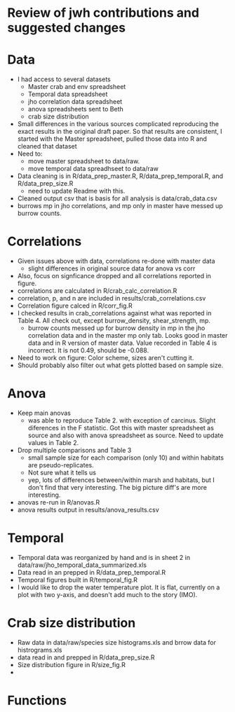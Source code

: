 # Review of jwh contributions and suggested changes

# Data
- I had access to several datasets
  - Master crab and env spreadsheet
  - Temporal data spreadsheet
  - jho correlation data spreadsheet
  - anova spreadsheets sent to Beth
  - crab size distribution
- Small differences in the various sources complicated reproducing the exact
results in the original draft paper.  So that results are consistent, I started 
with the Master spreadsheet, pulled those data into R and cleaned that dataset
- Need to:
  - move master spreadsheet to data/raw.  
  - move temporal data spreadhseet to data/raw
- Data cleaning is in R/data_prep_master.R, R/data_prep_temporal.R, and R/data_prep_size.R
  - need to update Readme with this.
- Cleaned output csv that is basis for all analysis is data/crab_data.csv
- burrows mp in jho correlations, and mp only in master have messed up burrow 
counts.  

# Correlations

- Given issues above with data, correlations re-done with master data
  - slight differences in original source data for anova vs corr
- Also, focus on signficance dropped and all correlations reported in figure.
- correlations are calculated in R/crab_calc_correlation.R
- correlation, p, and n are included in results/crab_correlations.csv
- Correlation figure calced in R/corr_fig.R
- I checked results in crab_correlations against what was reported in Table 4. 
All check out, except burrow_density, shear_strength, mp. 
  - burrow counts messed up for burrow density in mp in the jho correlation data 
  and in the master mp only tab.  Looks good in master data and in R version of 
  master data.  Value recorded in Table 4 is incorrect.  It is not 0.49, should 
  be -0.088.
- Need to work on figure:  Color scheme, sizes aren't cutting it.
- Should probably also filter out what gets plotted based on sample size.  

# Anova

- Keep main anovas
  - was able to reproduce Table 2. with exception of carcinus.  Slight 
  diferences in the F statistic.  Got this with master spreadsheet as source and
  also with anova spreadsheet as source.  Need to update values in Table 2.
- Drop multiple comparisons and Table 3
  - small sample size for each comparison (only 10) and within habitats are 
  pseudo-replicates.
  - Not sure what it tells us
  - yep, lots of differences between/within marsh and habitats, but I don't find 
  that very interesting.  The big picture diff's are more interesting.
- anovas re-run in R/anovas.R
- anova results output in results/anova_results.csv

# Temporal

- Temporal data was reorganized by hand and is in sheet 2 in 
data/raw/jho_temporal_data_summarized.xls
- Data read in an prepped in R/data_prep_temporal.R
- Temporal figures built in R/temporal_fig.R
- I would like to drop the water temperature plot.  It is flat, currently on a
plot with two y-axis, and doesn't add much to the story (IMO).

# Crab size distribution

- Raw data in data/raw/species size histograms.xls and brrow data for histrograms.xls
- data read in and prepped in R/data_prep_size.R
- Size distribution figure in R/size_fig.R
- 

# Functions